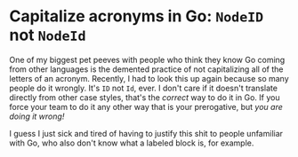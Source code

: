 # Capitalize acronyms in Go: `NodeID` not `NodeId`

One of my biggest pet peeves with people who think they know Go coming from other languages is the demented practice of not capitalizing all of the letters of an acronym. Recently, I had to look this up again because so many people do it wrongly. It's `ID` not `Id`, ever. I don't care if it doesn't translate directly from other case styles, that's the *correct* way to do it in Go. If you force your team to do it any other way that is your prerogative, but *you are doing it wrong!*

I guess I just sick and tired of having to justify this shit to people unfamiliar with Go, who also don't know what a labeled block is, for example.
